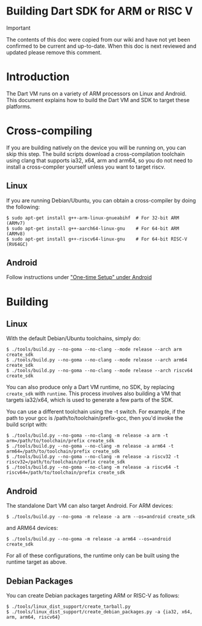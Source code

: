 # Building Dart SDK for ARM or RISC V

> [!IMPORTANT]
> The contents of this doc were copied from our wiki and have not yet been
> confirmed to be current and up-to-date. When this doc is next reviewed and
> updated please remove this comment.

# Introduction

The Dart VM runs on a variety of ARM processors on Linux and Android. This document explains how to build the Dart VM and SDK to target these platforms.

# Cross-compiling

If you are building natively on the device you will be running on, you can skip this step.  The build scripts download a cross-compilation toolchain using clang that supports ia32, x64, arm and arm64, so you do not need to install a cross-compiler yourself unless you want to target riscv.

## Linux

If you are running Debian/Ubuntu, you can obtain a cross-compiler by doing the following:	

```	
$ sudo apt-get install g++-arm-linux-gnueabihf  # For 32-bit ARM (ARMv7)	
$ sudo apt-get install g++-aarch64-linux-gnu    # For 64-bit ARM (ARMv8)
$ sudo apt-get install g++-riscv64-linux-gnu    # For 64-bit RISC-V (RV64GC)
```	

## Android

Follow instructions under ["One-time Setup" under Android](Building-the-Dart-VM-for-Android)

# Building

## Linux

With the default Debian/Ubuntu toolchains, simply do:

```
$ ./tools/build.py --no-goma --no-clang --mode release --arch arm create_sdk
$ ./tools/build.py --no-goma --no-clang --mode release --arch arm64 create_sdk
$ ./tools/build.py --no-goma --no-clang --mode release --arch riscv64 create_sdk
```

You can also produce only a Dart VM runtime, no SDK, by replacing `create_sdk` with `runtime`. This process involves also building a VM that targets ia32/x64, which is used to generate a few parts of the SDK.

You can use a different toolchain using the -t switch. For example, if the path to your gcc is /path/to/toolchain/prefix-gcc, then you'd invoke the build script with:

```
$ ./tools/build.py --no-goma --no-clang -m release -a arm -t arm=/path/to/toolchain/prefix create_sdk
$ ./tools/build.py --no-goma --no-clang -m release -a arm64 -t arm64=/path/to/toolchain/prefix create_sdk
$ ./tools/build.py --no-goma --no-clang -m release -a riscv32 -t riscv32=/path/to/toolchain/prefix create_sdk
$ ./tools/build.py --no-goma --no-clang -m release -a riscv64 -t riscv64=/path/to/toolchain/prefix create_sdk
```

## Android

The standalone Dart VM can also target Android. For ARM devices:

```
$ ./tools/build.py --no-goma -m release -a arm --os=android create_sdk
```

and ARM64 devices:

```
$ ./tools/build.py --no-goma -m release -a arm64 --os=android create_sdk
```

For all of these configurations, the runtime only can be built using the runtime target as above.

## Debian Packages

You can create Debian packages targeting ARM or RISC-V as follows:

```
$ ./tools/linux_dist_support/create_tarball.py
$ ./tools/linux_dist_support/create_debian_packages.py -a {ia32, x64, arm, arm64, riscv64}
```
